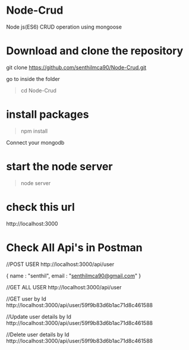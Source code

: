 # Node-Crud
Node js(ES6) CRUD operation using mongoose

# Download and clone the repository 

git clone https://github.com/senthilmca90/Node-Crud.git

go to inside the folder
>cd Node-Crud
# install packages 
>npm install

Connect your mongodb

# start the node server
> node server

# check this url
http://localhost:3000


# Check All Api's in Postman

//POST USER 
http://localhost:3000/api/user

{
name : "senthil",
email : "senthilmca90@gmail.com"
}

//GET ALL USER 
http://localhost:3000/api/user

//GET user by Id
http://localhost:3000/api/user/59f9b83d6b1ac71d8c461588

//Update user details by Id
http://localhost:3000/api/user/59f9b83d6b1ac71d8c461588

//Delete user details by Id
http://localhost:3000/api/user/59f9b83d6b1ac71d8c461588





